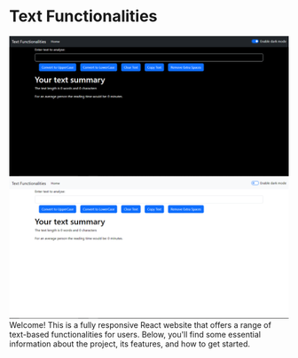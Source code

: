# Text Functionalities
![Dark Mode website](/Website_Dark_Mode.png)
![Light Mode website](/Website_Light_Mode.png)
Welcome! This is a fully responsive React website that offers a range of text-based functionalities for users. Below, you'll find some essential information about the project, its features, and how to get started.
